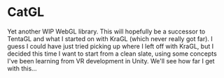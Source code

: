 # CatGL

Yet another WIP WebGL library.
This will hopefully be a successor to TentaGL and what I started on with KraGL (which never really got far). I guess I could have just tried picking up where I left off with KraGL, but I decided this time I want to start from a clean slate, using some concepts I've been learning from VR development in Unity. We'll see how far I get with this...
